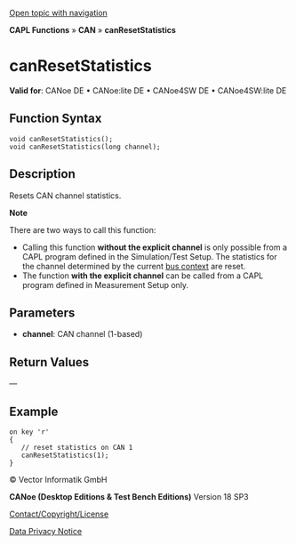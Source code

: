[Open topic with navigation](../../../../../CANoeDEFamily.htm#Topics/CAPLFunctions/CAN/Functions/CAPLfunctionCanResetStatistics.md)

**CAPL Functions** » **CAN** » **canResetStatistics**

# canResetStatistics

**Valid for**: CANoe DE • CANoe:lite DE • CANoe4SW DE • CANoe4SW:lite DE

## Function Syntax

```plaintext
void canResetStatistics();
void canResetStatistics(long channel);
```

## Description

Resets CAN channel statistics.

**Note**

There are two ways to call this function:

- Calling this function **without the explicit channel** is only possible from a CAPL program defined in the Simulation/Test Setup. The statistics for the channel determined by the current [bus context](../../Other/Functions/CAPLfunctionGetBusContext.md) are reset.
- The function **with the explicit channel** can be called from a CAPL program defined in Measurement Setup only.

## Parameters

- **channel**: CAN channel (1-based)

## Return Values

—

## Example

```plaintext
on key 'r' 
{ 
   // reset statistics on CAN 1
   canResetStatistics(1);
}
```

© Vector Informatik GmbH

**CANoe (Desktop Editions & Test Bench Editions)** Version 18 SP3

[Contact/Copyright/License](../../../Shared/ContactCopyrightLicense.md)

[Data Privacy Notice](https://www.vector.com/int/en/company/get-info/privacy-policy/)